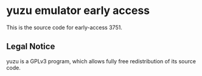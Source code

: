 yuzu emulator early access
=============

This is the source code for early-access 3751.

## Legal Notice

yuzu is a GPLv3 program, which allows fully free redistribution of its source code.